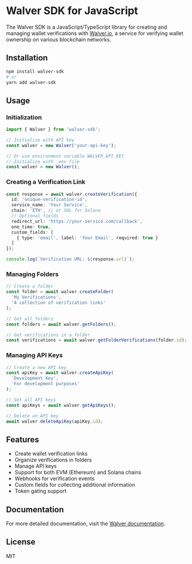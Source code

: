 # Walver SDK for JavaScript

The Walver SDK is a JavaScript/TypeScript library for creating and managing wallet verifications with [Walver.io](https://walver.io), a service for verifying wallet ownership on various blockchain networks.

## Installation

```bash
npm install walver-sdk
# or
yarn add walver-sdk
```

## Usage

### Initialization

```typescript
import { Walver } from 'walver-sdk';

// Initialize with API key
const walver = new Walver('your-api-key');

// Or use environment variable WALVER_API_KEY
// Initialize with .env file
const walver = new Walver();
```

### Creating a Verification Link

```typescript
const response = await walver.createVerification({
  id: 'unique-verification-id',
  service_name: 'Your Service',
  chain: 'ETH', // or SOL for Solana
  // Optional fields
  redirect_url: 'https://your-service.com/callback',
  one_time: true,
  custom_fields: [
    { type: 'email', label: 'Your Email', required: true }
  ]
});

console.log(`Verification URL: ${response.url}`);
```

### Managing Folders

```typescript
// Create a folder
const folder = await walver.createFolder(
  'My Verifications',
  'A collection of verification links'
);

// Get all folders
const folders = await walver.getFolders();

// Get verifications in a folder
const verifications = await walver.getFolderVerifications(folder.id);
```

### Managing API Keys

```typescript
// Create a new API key
const apiKey = await walver.createApiKey(
  'Development Key',
  'For development purposes'
);

// Get all API keys
const apiKeys = await walver.getApiKeys();

// Delete an API key
await walver.deleteApiKey(apiKey.id);
```

## Features

- Create wallet verification links
- Organize verifications in folders
- Manage API keys
- Support for both EVM (Ethereum) and Solana chains
- Webhooks for verification events
- Custom fields for collecting additional information
- Token gating support

## Documentation

For more detailed documentation, visit the [Walver documentation](https://docs.walver.io).

## License

MIT 